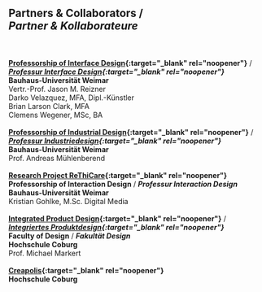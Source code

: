## Partners &amp; Collaborators / <br />*Partner &amp; Kollaborateure*
<br /><br />
**[Professorship of Interface Design](https://www.uni-weimar.de/de/kunst-und-gestaltung/professuren/interface-design/){:target="_blank" rel="noopener"}** / ***[Professur Interface Design](https://www.uni-weimar.de/de/kunst-und-gestaltung/professuren/interface-design/){:target="_blank" rel="noopener"}***<br />
**Bauhaus-Universität Weimar**<br />
Vertr.-Prof. Jason M. Reizner<br />
Darko Velazquez, MFA, Dipl.-Künstler<br />
Brian Larson Clark, MFA<br />
Clemens Wegener, MSc, BA<br />
<br />
**[Professorship of Industrial Design](https://www.uni-weimar.de/en/art-and-design/structure/disciplines-staff/produktdesign-product-design/prof-andreas-muehlenberend/){:target="_blank" rel="noopener"}** / ***[Professur Industriedesign](https://www.uni-weimar.de/en/art-and-design/structure/disciplines-staff/produktdesign-product-design/prof-andreas-muehlenberend/){:target="_blank" rel="noopener"}***<br />
**Bauhaus-Universität Weimar**<br />
Prof. Andreas Mühlenberend<br />
<br />
**[Research Project ReThiCare](http://www.rethicare.info/){:target="_blank" rel="noopener"}**<br />
**Professorship of Interaction Design** / ***Professur Interaction Design***<br />
**Bauhaus-Universität Weimar**<br />
Kristian Gohlke, M.Sc. Digital Media<br />
<br />
**[Integrated Product Design](https://www.integriertesproduktdesign-coburg.de/){:target="_blank" rel="noopener"}** / ***[Integriertes Produktdesign](https://www.integriertesproduktdesign-coburg.de/){:target="_blank" rel="noopener"}***<br />
**Faculty of Design** / ***Fakultät Design***<br />
**Hochschule Coburg**<br />
Prof. Michael Markert<br />
<br />
**[Creapolis](https://www.creapolis-coburg.de/){:target="_blank" rel="noopener"}**<br />
**Hochschule Coburg**<br />
